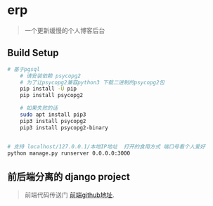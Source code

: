 

# erp

> 一个更新缓慢的个人博客后台

## Build Setup

``` bash
# 基于pgsql
    # 请安装依赖 psycopg2
    # 为了让psycopg2兼容python3 下载二进制的psycopg2包
    pip install -U pip
    pip install psycopg2

    # 如果失败的话
    sudo apt install pip3
    pip3 install psycopg2
    pip3 install psycopg2-binary


# 支持 localhost/127.0.0.1/本地IP地址  打开的食用方式 端口号看个人爱好
python manage.py runserver 0.0.0.0:3000

```

## 前后端分离的 django project
> 前端代码传送门 [前端github地址](https://github.com/liaowentuan/index).